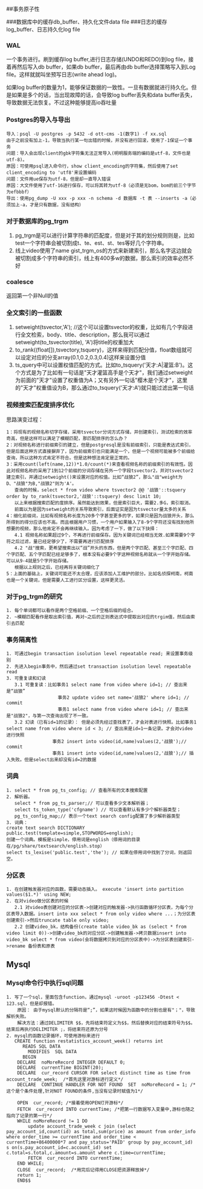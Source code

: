 ##事务原子性

###数据库中的缓存db_buffer、持久化文件data file
###日志的缓存log_buffer、日志持久化log file

### WAL
一个事务进行。刷到缓存log buffer,进行日志存储(UNDO和REDO)到log file，接着再然后写入db buffer，如果db buffer，最后再由db buffer选择策略写入到Log file。这样就就叫坐预写日志(write ahead log)。

如果log buffer的数量为1，能够保证数据的一致性。一旦有数据就进行持久化。但是如果是多个的话，当出现故障的话，会导致log buffer丢失和data buffer丢失，导致数据无法恢复。不过这种能够提高io吞吐量

### Postgres的导入与导出
    导入：psql -U postgres -p 5432 -d ott-cms -1(数字1) -f xx.sql
    由于之前没有加上-1，导致当执行某一句出错的时候，并没有进行回滚，使用了-1保证一个事务
    问题：导入会出现client的gbk字符集无法正常导入(明明服务端的编码是utf-8，文件也是utf-8)。
    原因：可使用psql进入命令行，show client_encoding的字符集，然后使用了set client_encoding to 'utf8'来设置编码
    问题：文件用ue保存为utf-8，但是却一直导入错误
    原因：大文件使用了utf-16进行保存，可以将其转为utf-8（必须是无bom，bom的前三个字节为efbbbf） 
    导出：使用pg_dump -U xxx -p xxx -n schema -d 数据库 -t 表 --inserts -a（必须加上-a，才是只有数据，没有结构）

### 对于数据库的pg_trgm
   1. pg_trgm是可以进行计算字符串的匹配度，但是对于其的划分规则则是，比如test一个字符串会被切割成t、te、est、st、tes等好几个字符串。
   2. 线上video使用了name gist_trgm_os的方式来新建索引，那么名字这边就会被切割成多个字符串的索引，线上有400多w的数据，那么索引的效率必然不好
   
### coalesce
   返回第一个非Null的值

### 全文索引的一些函数
   1. setweight(tsvector,'A'); //这个可以设置tsvector的权重，比如有几个字段进行全文检索，body、title、description，那么我可以通过setweight(to_tsvector(title), 'A')将title的权重加大
   2. to_rank((float[]),tsvectory,tsquery)，这样来得到匹配分值，float数组就可以设定对应的分支array(0.1,0.2,0.3,0.4)这样来设置分值
   3. ts_query中可以设置权值匹配的方式。比如to_tsquery('天才:A|灌篮:B')。这个方式是为了比如有一句话是"天才灌篮高手是个天才"，我们通过setweight为前面的"天才"设置了权重值为A；又有另外一句话"樱木是个天才"，这里的"天才"权重值设为B，那么通过to_tsquery('天才:A')就只能过滤出第一句话
   
### 视频搜索匹配度排序优化
   思路演变过程：

    1：将现有的视频名称切字存储，采用tsvector分词方式存储，并创建索引，测试检索的效率奇高，但是这样可以满足了模糊匹配，那匹配排序的怎么办？   
    2：对视频名称进行前缀索引的建立，但是postgresql是没有前缀索引，只能是表达式索引，但是后面这种方式直接摒弃了，因为前缀索引也只能满足一个，但是一个视频可能被多个前缀给查询，所以这种方式肯定不符合。但是这种想法肯定是正常的。
    3：采用count(left(name,12))*1.0/count(*)来查看视频名称的前缀索引的有效性。因此对视频名称的采用了1到12个前缀的分词存储在另外一个字段tsvector2，并对tsvector2建立索引，并通过setweight()来设置对应的权值。比如“战狼2”，那么"战"weight为D、"战狼"为B,"战狼2"则为'A'。
       查询的时候，select * from video where tsvector2 @@ '战狼'::tsquery order by to_rank(tsvector2,'战狼'::tsquery) desc limit 10;
       以上来根据搜索匹配的度排序。虽然能达到效果，但是索引巨大，需要2.多G，索引取消。
       前面以为是因为setweight的关系导致索引，后面证实是因为tsvector量太多的关系
    4：细化前缀词，比如有视频名称长度为20多个字甚至更多的字，如果只是因为战狼开头，那么所得到的得分应该也不高。而且根据用户习惯，一个用户如果输入了8-9个字符还没有找到他所想要的视频，那么他肯定不会再继续输入。因为考虑了一下，做了以下抉择：
       4.1 视频名称如果超过9个，不再进行前缀保存。因为关键词已经相当无效.如果需要9个字符之后过滤，量已经足够少了，不需要再进行匹配排序
       4.2 "战"搜索，更希望搜索出以“战”开头的东西，但是两个字匹配、甚至三个字匹配、四个字匹配、五个字匹配已经足够多了，根本没有必要9个字这种视频名称就从一个字开始存储。可以从9-4就是5个字开始存储。
       根据以上规则之后，已经再将关键词细化了
    5：上面的基础上，关键词可能还不太合理，应该添加人工维护的部分。比如名侦探柯南，柯南也是一个关键词，但是需要人工进行区分设置，这样更灵活。

### 对于pg_trgm的研究
    1. 每个单词都可以看作是两个空格前缀、一个空格后缀的组合。
    2. ~模糊匹配看作是取出索引值，再对~之后的正则表达式中提取出对应的trgim值，然后由索引去匹配

### 事务隔离性
    1. 可通过begin transaction isolution level repeatable read; 来设置事务级别
    2. 先进入begin事务中，然后通过set transaction isolution level repeatable read
    3. 可重复读和幻读
       3.1 可重复读：比如事务1 select name from video where id=1; // 查出来是“战狼”
                       事务2 update video set name='战狼2' where id=1; // commit
                       事务1 select name from video where id=1; // 查出来是"战狼2"，与第一次查询出现了不一致。
       3.2 幻读（已有id=1的记录）： 但是必须先经过查找表了，才会对表进行快照。比如事务1 select name from video where id < 3; // 查出来是id=1一条记录。才会对video进行快照
                     事务2 insert into video(id,name)values(2,'战狼');// commit
                     事务1 insert into video(id,name)values(2,'战狼');// 插入失败。但是select出来却没有id=2的数据  
       
### 词典
    1. select * from pg_ts_config; // 查看所有的文本搜索配置
    2. 解析器。
       select * from pg_ts_parser;// 可以查看多少文本解析器；
       select ts_token_type('cfgname') // 可以查看默认有多少个解析器类型；
       pg_ts_config_map;// 表示一个text search config配置了多少解析器类型 
    3. 词典：
    create text search DICTIONARY public.test(template=simple,STOPWORDS=english);
    创建一个词典。模板是simple，停用词是english（停用词的目录在/pg/share/textsearch/english.stop）
    select ts_lexise('public.test','the'); // 如果在停用词中找到了分词，则返回空。


### 分区表
    1. 在创建触发器对应的函数，需要动态插入。 execute 'insert into partition values($1.*)' using NEW;
    2. 在对video做分区表的时候
       2.1 对video表创建对应的分区表->创建对应的触发器->执行函数循环分区表，为每个分区表导入数据。insert into xxx select * from only video where ...；为分区表创建索引->然后truncate table only video;
       2.2 创建video_bk，结构备份(create table video_bk as (select * from video limit 0))->创建video_bk的对应分区->创建触发器->拷贝数据insert into video_bk select * from video(会将数据拷贝到对应的分区表中)->为分区表创建索引->rename 备份表和原表

## Mysql

### Mysql命令行中执行sql问题
	1. 写了一个sql，里面包含function，通过mysql -uroot -p123456 -Dtest < 123.sql，但是却报错。
		原因： 由于mysql默认的分隔符是“;”，如果这时候因为函数中的分割也是有"；"，导致解析失败。
		解决方法：通过DELIMITER $$，先将结束符定义为$$，然后替换对应的结束符号为$$。结束后再执行DELIMITER ;，将结束符还原为分号
	2. mysql的函数记录循环，可使用游标来进行
       CREATE function restatistics_account_week() returns int
		  READS SQL DATA
			MODIFIES  SQL DATA
		  BEGIN
		DECLARE  noMoreRecord INTEGER DEFAULT 0;
		DECLARE  currentTime BIGINT(20);
		DECLARE  cur_record CURSOR FOR select distinct time as time from account_trade_week;  /*首先这里对游标进行定义*/
		DECLARE  CONTINUE HANDLER FOR NOT FOUND  SET  noMoreRecord = 1; /*这个是个条件处理,针对NOT FOUND的条件,当没有记录时赋值为1*/

		OPEN  cur_record; /*接着使用OPEN打开游标*/
		FETCH  cur_record INTO currentTime; /*把第一行数据写入变量中,游标也随之指向了记录的第一行*/
		WHILE noMoreRecord != 1 DO
			update account_trade_week c join (select pay_account_id,count(id) as total,sum(price) as amount from order_info where order_time >= currentTime and order_time < currentTime+86400000*7 and pay_status='PAID' group by pay_account_id) s on(s.pay_account_id=c.account_id) set c.total=s.total,c.amount=s.amount where c.time=currentTime;
			FETCH  cur_record INTO currentTime;
		END WHILE;
		CLOSE  cur_record;  /*用完后记得用CLOSE把资源释放掉*/
	    return 1;
		END$$



    
   